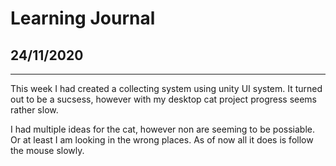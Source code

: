 # Learning Journal

## 24/11/2020

---

This week I had created a collecting system using unity UI system. It turned out to be a sucsess, however with my desktop cat project progress seems rather slow.

I had multiple ideas for the cat, however non are seeming to be possiable. Or at least I am looking in the wrong places. As of now all it does is follow the mouse slowly.
